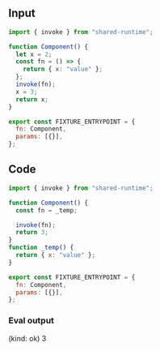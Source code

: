 
## Input

```javascript
import { invoke } from "shared-runtime";

function Component() {
  let x = 2;
  const fn = () => {
    return { x: "value" };
  };
  invoke(fn);
  x = 3;
  return x;
}

export const FIXTURE_ENTRYPOINT = {
  fn: Component,
  params: [{}],
};

```

## Code

```javascript
import { invoke } from "shared-runtime";

function Component() {
  const fn = _temp;

  invoke(fn);
  return 3;
}
function _temp() {
  return { x: "value" };
}

export const FIXTURE_ENTRYPOINT = {
  fn: Component,
  params: [{}],
};

```
      
### Eval output
(kind: ok) 3